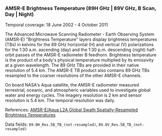 ### AMSR-E Brightness Temperature (89H GHz | 89V GHz, B Scan, Day | Night)
Temporal coverage: 18 June 2002 - 4 October 2011

The Advanced Microwave Scanning Radiometer - Earth Observing System (AMSR-E) "Brightness Temperature" layers display brightness temperatures (TBs) in kelvins for the 89 GHz horizontal (H) and vertical (V) polarizations for the 1:30 a.m. ascending (day) and the 1:30 p.m. descending (night) half-orbit passes of the AMSR-E radiometer B feedhorn. Brightness temperature is the product of a body's physical temperature multiplied by its emissivity at a given wavelength. The 89 GHz TBs are provided in their native resolution of 5.4 km.  The AMSR-E TB product also contains 89 GHz TBs resampled to the coarser resolutions of the other AMSR-E channels.

On board NASA's Aqua satellite, the AMSR-E radiometer measured terrestrial, oceanic, and atmospheric variables used to investigate global water and energy cycles. The imagery resolution is 2 km and sensor resolution is 5.4 km. The temporal resolution was daily.

References: [AMSR-E/Aqua L2A Global Swath Spatially-Resampled Brightness Temperatures](http://nsidc.org/data/ae_l2a)

Data fields: `89.0H_Res.5B_TB_(not-resampled)`, `89.0V_Res.5B_TB_(not-resampled)`
